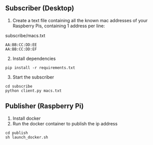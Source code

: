## Subscriber (Desktop)
1. Create a text file containing all the known mac addresses of your Raspberry Pis, containing 1 address per line:

subscribe/macs.txt
```
AA:BB:CC:DD:EE
AA:BB:CC:DD:EF
```

2. Install dependencies
```
pip install -r requirements.txt
```

3. Start the subscriber
```
cd subscribe
python client.py macs.txt
```

## Publisher (Raspberry Pi)
1. Install docker
2. Run the docker container to publish the ip address
```
cd publish
sh launch_docker.sh
```

